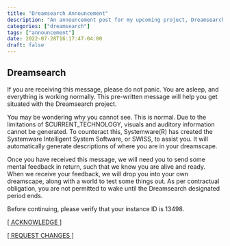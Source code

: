 ```yaml
---
title: "Dreamsearch Announcement"
description: "An announcement post for my upcoming project, Dreamsearch. It's a disaster, that's the point."
categories: ["dreamsearch"]
tags: ["announcement"]
date: 2022-07-28T16:17:47-04:00
draft: false
---
```



<!--more-->

## Dreamsearch

If you are receiving this message, please do not panic. You are asleep, and everything is working normally. This pre-written message will help you get situated with the Dreamsearch project.

You may be wondering why you cannot see. This is normal. Due to the limitations of $CURRENT_TECHNOLOGY, visuals and auditory information cannot be generated. To counteract this, Systemware(R) has created the Systemware Intelligent System Software, or SWISS, to assist you. It will automatically generate descriptions of where you are in your dreamscape.

Once you have received this message, we will need you to send some mental feedback in return, such that we know you are alive and ready. When we receive your feedback, we will drop you into your own dreamscape, along with a world to test some things out. As per contractual obligation, you are not permitted to wake until the Dreamsearch designated period ends.

Before continuing, please verify that your instance ID is 13498.

[[ ACKNOWLEDGE ]](https://dreamsearch.whistler.page)

[[ REQUEST CHANGES ]](https://discord.gg/gG9WGbSpUR)